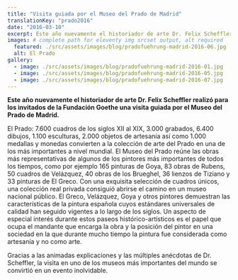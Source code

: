```yaml
---
title: "Visita guiada por el Museo del Prado de Madrid"
translationKey: "prado2016"
date: "2016-03-10"
excerpt: Este año nuevamente el historiador de arte Dr. Felix Scheffler realizó para los invitados de la Fundación Goethe una visita guiada por el Museo del Prado de Madrid.
images: # complete path for eleventy img srcset output, alt required
  featured: ./src/assets/images/blog/pradofuehrung-madrid-2016-06.jpg
  alt: El Prado
gallery:
  - image: ./src/assets/images/blog/pradofuehrung-madrid-2016-01.jpg
  - image: ./src/assets/images/blog/pradofuehrung-madrid-2016-05.jpg
  - image: ./src/assets/images/blog/pradofuehrung-madrid-2016-07.jpg
---
```


**Este año nuevamente el historiador de arte Dr. Felix Scheffler realizó para los invitados de la Fundación Goethe una visita guiada por el Museo del Prado de Madrid.**

El Prado: 7.600 cuadros de los siglos XII al XIX, 3.000 grabados, 6.400 dibujos, 1.100 esculturas, 2.000 objetos de artesanía así como 1.000 medallas y monedas convierten a la colección de arte del Prado en una de los más importantes a nivel mundial. El Museo del Prado reúne las obras más representativas de algunos de los pintores más importantes de todos los tiempos, como por ejemplo 165 pinturas de Goya, 83 obras de Rubens, 50 cuadros de Velázquez, 40 obras de los Brueghel, 36 lienzos de Tiziano y 33 pinturas de El Greco. Con una exquisita selección de cuadros únicos, una colección real privada consiguió abrirse el camino en un museo nacional público. El Greco, Velázquez, Goya y otros pintores demuestran las características de la pintura española cuyos estándares universales de calidad han seguido vigentes a lo largo de los siglos. Un aspecto de especial interés durante estos paseos histórico-artísticos es el papel que ocupa el mandante que encarga la obra y la posición del pintor en una sociedad en la que durante mucho tiempo la pintura fue considerada como artesanía y no como arte.

Gracias a las animadas explicaciones y las múltiples anécdotas de Dr. Scheffler, la visita en uno de los museos más importantes del mundo se convirtió en un evento inolvidable.
